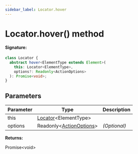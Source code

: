 ```yaml
---
sidebar_label: Locator.hover
---
```


# Locator.hover() method

#### Signature:

```typescript
class Locator {
  abstract hover<ElementType extends Element>(
    this: Locator<ElementType>,
    options?: Readonly<ActionOptions>
  ): Promise<void>;
}
```

## Parameters

| Parameter | Type                                                          | Description  |
| --------- | ------------------------------------------------------------- | ------------ |
| this      | [Locator](./puppeteer.locator.md)&lt;ElementType&gt;          |              |
| options   | Readonly&lt;[ActionOptions](./puppeteer.actionoptions.md)&gt; | _(Optional)_ |

**Returns:**

Promise&lt;void&gt;
